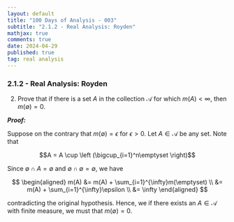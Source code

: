 ```yaml
---
layout: default
title: "100 Days of Analysis - 003"
subtitle: "2.1.2 - Real Analysis: Royden"
mathjax: true
comments: true
date: 2024-04-29
published: true
tag: real analysis
---
```


### 2.1.2 - Real Analysis: Royden

2. Prove that if there is a set $A$ in the collection $\mathcal{A}$ for which $m(A) < \infty$, then $m(\emptyset)=0$. 

***Proof:***

Suppose on the contrary that $m(\emptyset) = \epsilon$ for $\epsilon > 0$. Let $A \in \mathcal{A}$ be any set. Note that 

$$A = A \cup \left (\bigcup_{i=1}^n\emptyset \right)$$

Since $\emptyset \cap A = \emptyset$ and $\emptyset \cap \emptyset = \emptyset$, we have

$$
\begin{aligned}
m(A) &= m(A) + \sum_{i=1}^{\infty}m(\emptyset) \\
     &= m(A) + \sum_{i=1}^{\infty}\epsilon \\
     &= \infty
\end{aligned}
$$

contradicting the original hypothesis. Hence, we if there exists an $A \in \mathcal{A}$ with finite measure, we must that $m(\emptyset) = 0$. 





